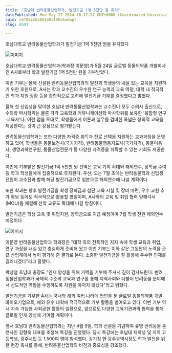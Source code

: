 ```yaml
---
title: "호남대 반려동물산업학과, 발전기금 1억 5천만 원 유치"
datePublished: Mon May 27 2024 10:17:37 GMT+0000 (Coordinated Universal Time)
cuid: cm706zcbx001m0al5hokwdwpt
slug: 6541

---
```



호남대학교 반려동물산업학과가 발전기금 1억 5천만 원을 유치했다

![이미지](https://cdn.hashnode.com/res/hashnode/image/upload/v1739260808752/8826e2ed-4028-475a-aca8-da4949a7b82e.jpeg)

호남대학교 반려동물산업학과(학과장 이문영)가 5월 24일 글로벌 동물의약품 개발회사인 A사로부터 학과 발전기금 1억 5천만 원을 기부받았다.

이번 기부는 올해 신설된 반려동물산업학과의 발전과 학생들의 내실 있는 교육을 지원하기 위한 후원으로, A사는 학과 교수진의 우수한 연구 능력과 교육 역량, 대학 내 적극적인 학과 지원 상황 등을 종합적으로 고려해 발전기금 기부를 결정했다고 밝혔다.

올해 첫 신입생을 맞이한 호남대 반려동물산업학과는 교수진이 모두 수의사 출신으로, 수의학 박사학위는 물론 각각 교육학과 커뮤니케이션학 박사학위를 보유한 '융합형 연구·교육자'다. 이런 점을 토대로, 학생들에게 이론과 실무를 겸비한 폭넓은 창의적 교육을 제공한다는 것이 큰 강점으로 평가받는다.

반려동물산업학과는 또한 다양한 자격증 취득과 진로 선택을 지원하는 교과과정을 운영하고 있어, 학생들은 동물보건사(국가자격), 반려동물행동지도사(국가자격), 동물미용사, 생명과학연구원, 동물산업전문가 등 다양한 자격증을 취득할 수 있는 기회도 제공한다.

이번에 기부받은 발전기금 1억 5천만 원 전액은 교육 기회 확대와 해외연수, 장학금 수여 등 학과 학생들에게 집중적으로 투자된다. 우선, 오는 7월 초에는 반려동물학과 신입생 전원이 교수진과 함께 해당 발전기금으로 일본으로 해외연수에 나설 계획이다.

또한 학과는 향후 발전기금을 학생 장학금과 첨단 교육 시설 및 장비 마련, 우수 교원 추가 확보 등에도 적극적으로 활용할 방침이며, A사와의 교육 및 취업 협력 양해각서(MOU)를 체결해 산학 교류도 확대해 나갈 방침이다.

발전기금은 학생 교육 및 취업지원, 장학금으로 지급 예정이며 7월 학생 전원 해외연수 예정이다

![이미지](https://cdn.hashnode.com/res/hashnode/image/upload/v1739260811229/fcb53022-316e-4c30-b23f-1b77cb68b5ee.jpeg)

이문영 반려동물산업학과 학과장은 "대학 측의 전폭적인 지지 속에 학생 교육과 취업, 연구 과정을 내실 있고 충실하게 준비해 왔고 이번 기부는 이와 같은 그동안의 노력을 관련 산업계에서 높이 평가해 준 결과로 본다. 소중한 발전기금을 잘 활용해 우수한 인재를 길러내겠다"라고 말했다.

박상철 호남대 총장도 "인재 양성을 위해 거액을 기부해 주셔서 깊이 감사드린다. 반려동물산업학과가 국제적 수준의 교육과 연구를 통해 지역사회와 더불어 반려동물 분야에서 선도적인 역할을 수행하도록 지원을 아끼지 않겠다"라고 밝혔다.

발전기금을 기부한 A사는 국내와 해외 여러 나라에 법인을 둔 글로벌 동물의약품 개발 바이오기업으로, 해외 유수 대학에 적극적으로 기부 활동을 벌여오고 있다. 이번 기부 역시 지속 가능한 사회공헌 활동의 일환으로, 앞으로도 다양한 교육기관과의 협력을 통해 글로벌 인재 양성에 기여할 계획이다.

앞서 호남대 반려동물산업학과는 지난 4월 9일, 학과 신설을 기념하여 유명 반려동물 훈련사인 강형욱 대표를 초청해 특강을 진행했다. 당시 특강에는 호남대 재학생 및 지역 고등학생, 광주시민 등 1,500여 명이 참석했다. 강기정 현 광주광역시장도 학과 발전을 위한 현장 축사를 통해, 반려동물산업학의 비전과 중요성을 강조했다.